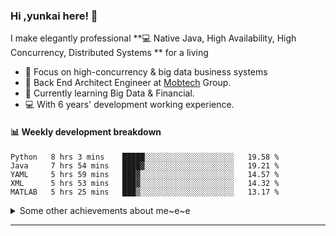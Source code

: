 ### Hi ,yunkai here! :wave: 

I make elegantly professional **💻 Native Java, High Availability, High Concurrency, Distributed Systems ** for a living

* 🧐   Focus on high-concurrency & big data business systems
* 💼   Back End Architect Engineer at [Mobtech](https://www.mob.com/) Group.
* 🌱   Currently learning Big Data & Financial.
* 💻   With 6 years' development working experience.

#### :bar_chart: Weekly development breakdown

<!--START_SECTION:waka-->
```text
Python   8 hrs 3 mins    █████░░░░░░░░░░░░░░░░░░░░   19.58 % 
Java     7 hrs 54 mins   ████▓░░░░░░░░░░░░░░░░░░░░   19.21 % 
YAML     5 hrs 59 mins   ███▓░░░░░░░░░░░░░░░░░░░░░   14.57 % 
XML      5 hrs 53 mins   ███▓░░░░░░░░░░░░░░░░░░░░░   14.32 % 
MATLAB   5 hrs 25 mins   ███▒░░░░░░░░░░░░░░░░░░░░░   13.17 % 
```
<!--END_SECTION:waka-->

<details>
  <summary>Some other achievements about me~e~e</summary>
  <br>

* 👑   Some GitHub statistical reports:

<p align="center">
<img align="center" src="https://github-readme-stats.vercel.app/api/top-langs/?username=JanYunkai&hide_langs_below=1&theme=default&line_height=27&layout=compact" />
<img align="center" src="https://github-readme-stats.vercel.app/api?username=JanYunkai&show_icons=true&count_private=true&include_all_commits=true&line_height=21&layout=compact" alt="halfrost's Github Stats" />
<img align="center" src="https://github-profile-trophy.vercel.app/?username=JanYunkai&column=7" alt="JanYunkai's Github Trophy" />
</p>

</details>

---
